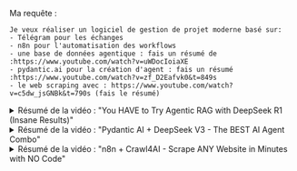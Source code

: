 Ma requête :

```
Je veux réaliser un logiciel de gestion de projet moderne basé sur:
- Télégram pour les échanges 
- n8n pour l'automatisation des workflows
- une base de données agentique : fais un résumé de :https://www.youtube.com/watch?v=uWDocIoiaXE
- pydantic.ai pour la création d'agent : fais un résumé :https://www.youtube.com/watch?v=zf_D2Eafvk0&t=849s 
- le web scraping avec : https://www.youtube.com/watch?v=c5dw_jsGNBk&t=790s (fais le résumé)
```

<details>
  <summary>Résumé de la vidéo : "You HAVE to Try Agentic RAG with DeepSeek R1 (Insane Results)"</summary>
  <p>La vidéo explore l'utilisation de <strong>DeepSeek R1</strong>, un modèle de raisonnement LLM (Large Language Model) open-source, pour créer des workflows agentiques puissants. L'objectif est de combiner la puissance de modèles de raisonnement comme R1 avec des modèles plus rapides et légers pour des flux de travail optimisés.</p>
  
  <h3>Points clés :</h3>
  <ul>
    <li>
      <strong>Concept d'Agentic RAG (Retrieval-Augmented Generation)</strong> :
      <ul>
        <li>DeepSeek R1 est utilisé pour extraire des insights détaillés d'une base de connaissances.</li>
        <li>Un modèle plus rapide (comme Llama ou Quen) gère la conversation principale et appelle R1 uniquement lorsque des capacités de raisonnement avancées sont nécessaires.</li>
        <li>Cela permet de maintenir une interaction fluide tout en exploitant la puissance de R1 pour des tâches complexes.</li>
      </ul>
    </li>
    <li>
      <strong>Utilisation de Small Agents</strong> :
      <ul>
        <li>Small Agents (framework de Hugging Face) est utilisé pour simplifier la création d'agents.</li>
        <li>Les agents décomposent les problèmes en étapes et appellent des outils spécifiques (comme R1 pour le raisonnement).</li>
        <li>Le flux de travail inclut un modèle principal (non raisonneur) et un outil RAG qui utilise R1 pour traiter les requêtes complexes.</li>
      </ul>
    </li>
    <li>
      <strong>Mise en œuvre technique</strong> :
      <ul>
        <li>Les modèles sont exécutés localement grâce à des versions distillées de R1, adaptées pour des machines personnelles.</li>
        <li>Une base de données vectorielle (comme ChromaDB) est utilisée pour stocker et récupérer des informations pertinentes.</li>
        <li>Les outils sont configurés pour permettre des boucles de feedback, où R1 peut suggérer des requêtes améliorées pour optimiser les recherches.</li>
      </ul>
    </li>
    <li>
      <strong>Avantages et résultats</strong> :
      <ul>
        <li>Le système est capable de fournir des réponses détaillées et précises en combinant les forces des modèles rapides et des modèles de raisonnement.</li>
        <li>L'interface utilisateur est simplifiée grâce à l'intégration avec Gradio, permettant une interaction fluide avec l'agent.</li>
      </ul>
    </li>
    <li>
      <strong>Extensions futures</strong> :
      <ul>
        <li>L'auteur prévoit d'explorer des implémentations plus robustes avec des frameworks comme <strong>Pydantic AI</strong> et <strong>LangGraph</strong>.</li>
        <li>L'idée est de créer des workflows encore plus puissants et modulaires.</li>
      </ul>
    </li>
  </ul>
  
  <h3>Conclusion :</h3>
  <p>La vidéo démontre comment un système agentique basé sur DeepSeek R1 peut être utilisé pour des tâches complexes tout en restant performant et accessible. Ce type de configuration ouvre des possibilités pour des applications avancées en gestion de connaissances et en automatisation des workflows.</p>
</details>

<details>
  <summary>Résumé de la vidéo : "Pydantic AI + DeepSeek V3 - The BEST AI Agent Combo"</summary>
  <p>Dans cette vidéo, l'auteur montre comment construire un agent IA puissant en utilisant <strong>Pydantic AI</strong> et le modèle <strong>DeepSeek V3</strong>. L'objectif est de transformer un prototype créé avec <strong>n8n</strong> en un agent Python prêt pour la production.</p>
  
  <h3>Points clés :</h3>
  <ul>
    <li>
      <strong>Planification et prototypage</strong> :
      <ul>
        <li>Le processus commence par la planification de l'agent, ici conçu pour répondre à des questions sur des dépôts GitHub.</li>
        <li>Un prototype a été créé avec <strong>n8n</strong>, un outil no-code, pour définir la structure et tester les fonctionnalités de base.</li>
        <li>Le prototype inclut des outils pour récupérer la structure d'un dépôt GitHub et le contenu de fichiers spécifiques.</li>
      </ul>
    </li>
    <li>
      <strong>Transition vers Pydantic AI</strong> :
      <ul>
        <li>Le prototype n8n sert de guide visuel pour coder l'agent en Python avec Pydantic AI.</li>
        <li>Pydantic AI est préféré pour sa simplicité et sa flexibilité dans la gestion des dépendances, des outils et des modèles LLM.</li>
        <li>Le modèle <strong>DeepSeek V3</strong> est utilisé via OpenRouter, mais d'autres modèles comme GPT-4 ou Claude peuvent être facilement intégrés.</li>
      </ul>
    </li>
    <li>
      <strong>Création de l'agent</strong> :
      <ul>
        <li>Les étapes incluent la définition des dépendances (API GitHub, client HTTP), la configuration du modèle LLM, et la création des outils nécessaires.</li>
        <li>Les outils incluent :
          <ul>
            <li>Récupération des métadonnées d'un dépôt (taille, nombre de fichiers, etc.).</li>
            <li>Extraction de la structure d'un dépôt (fichiers et dossiers).</li>
            <li>Lecture du contenu d'un fichier spécifique.</li>
          </ul>
        </li>
        <li>Les outils sont définis avec des fonctions Python décorées, rendant leur intégration simple et intuitive.</li>
      </ul>
    </li>
    <li>
      <strong>Interface CLI</strong> :
      <ul>
        <li>Une interface en ligne de commande (CLI) est créée pour interagir avec l'agent.</li>
        <li>Elle permet de poser des questions sur des dépôts GitHub et de recevoir des réponses détaillées grâce aux outils de l'agent.</li>
        <li>La gestion de l'historique des conversations est incluse pour un contexte continu.</li>
      </ul>
    </li>
    <li>
      <strong>Résultats et flexibilité</strong> :
      <ul>
        <li>L'agent peut répondre à des questions complexes sur des dépôts GitHub, comme décrire un fichier ou analyser la structure d'un projet.</li>
        <li>Le modèle LLM peut être facilement changé pour s'adapter à différents besoins ou budgets.</li>
        <li>Le système est extensible et prêt pour des fonctionnalités supplémentaires, comme une interface utilisateur front-end.</li>
      </ul>
    </li>
  </ul>
  
  <h3>Conclusion :</h3>
  <p>La vidéo montre comment passer d'un prototype no-code à un agent Python complet avec Pydantic AI et DeepSeek V3. Ce processus met en avant les bonnes pratiques pour construire des agents IA flexibles, puissants et abordables. Les prochaines étapes incluront l'ajout d'une interface front-end et le déploiement en production.</p>
</details>


<details>
<summary>Résumé de la vidéo : "n8n + Crawl4AI - Scrape ANY Website in Minutes with NO Code"</summary>

<p>Cette vidéo présente l'intégration de <strong>Crawl4AI</strong>, un web scraper open-source optimisé pour les LLM, avec <strong>n8n</strong> pour créer un système de scraping sans code.</p>

<h3>Points clés :</h3>
<ul>
    <li><strong>Présentation de Crawl4AI</strong> :
        <ul>
            <li>Un scraper web open-source conçu pour être compatible avec les LLM</li>
            <li>Rapide, intuitif et gratuit (seul l'hébergement est payant)</li>
            <li>Particulièrement efficace pour créer des bases de connaissances RAG</li>
        </ul>
    </li>

    <li><strong>Déploiement avec Docker</strong> :
        <ul>
            <li>Plusieurs options de déploiement :
                <ul>
                    <li>En local sur la même machine que n8n</li>
                    <li>Sur une instance cloud dédiée (ex: DigitalOcean)</li>
                </ul>
            </li>
            <li>Configuration simple avec Docker et possibilité d'ajouter une authentification</li>
        </ul>
    </li>

    <li><strong>Workflow n8n</strong> :
        <ul>
            <li>Récupération des URLs via sitemap.xml</li>
            <li>Traitement des pages avec Crawl4AI</li>
            <li>Stockage des données dans Supabase avec vectorisation</li>
            <li>Système de file d'attente pour gérer les requêtes de scraping</li>
        </ul>
    </li>

    <li><strong>Intégration avec Supabase</strong> :
        <ul>
            <li>Création d'une base de données vectorielle</li>
            <li>Utilisation du modèle d'embedding OpenAI</li>
            <li>Stockage des métadonnées pour chaque chunk de texte</li>
        </ul>
    </li>

    <li><strong>Agent IA de démonstration</strong> :
        <ul>
            <li>Utilisation de GPT-4 pour les requêtes</li>
            <li>Intégration avec la base de connaissances Supabase</li>
            <li>Capacité à répondre aux questions sur la documentation scrapée</li>
        </ul>
    </li>
</ul>

<h3>Conclusion :</h3>
<p>La vidéo démontre comment créer un système complet de scraping et de RAG sans code, en combinant n8n, Crawl4AI et Supabase. Cette approche permet de rapidement mettre en place un agent IA capable d'exploiter des données web de manière éthique et efficace.</p>
</details>

